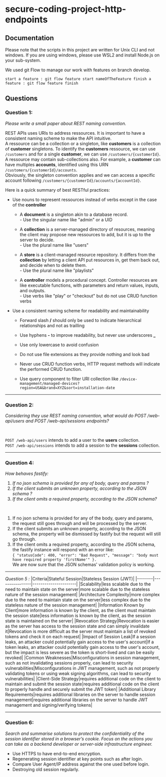 # secure-coding-project-http-endpoints

## Documentation

Please note that the scripts in this project are written for Unix CLI and not windows. If you are using windows, please use WSL2 and install Node.js on your sub-system.

We used git Flow to manage our work with features on branch develop.

`
  start a feature : git flow feature start nameOfTheFeature
  finish a feature : git flow feature finish
`

## Questions

### Question 1:

_Please write a small paper about REST naming convention._

REST APIs uses URIs to address ressources. It is important to have a consistent naming scheme to make the API intuitive. </br>
A ressource can be a collection or a singleton, like **customers** is a collection of **customer** singletons. To identify the **customers** ressource, we can use `/customers` and for a single **customer**, we can use `/customers/{customerId}`.</br>
A ressource may contain sub-collections also. For example, a **customer** can have multiples **accounts**, identified using this URN `/customers/{customerId}/accounts`.</br>
Obviously, the singleton convention applies and we can access a specific account following `/customers/{customerId}/accounts/{accountId}`.</br>

Here is a quick summary of best RESTful practices:

-   Use nouns to represent ressources instead of verbs except in the case of the **controller**

    -   A **document** is a singleton akin to a database record. </br> - Use the singular name like "admin" or a UID

    -   A **collection** is a server-managed directory of resources, meaning the client may propose new ressources to add, but it is up to the server to decide. </br> - Use the plural name like "users"

    -   A **store** is a client-managed resource repository. It differs from the **collection** by letting a client API put resources in, get them back out, and decide when to delete them. </br> - Use the plural name like "playlists"

    -   A **controller** models a procedural concept. Controller resources are like executable functions, with parameters and return values, inputs, and outputs. </br> - Use verbs like "play" or "checkout" but do not use CRUD function verbs

-   Use a consistent naming scheme for readability and maintainability

    -   Forward slash **/** should only be used to indicate hierarchical relationships and not as trailling

    -   Use hyphens **-** to improve readability, but never use underscores **\_**

    -   Use only lowercase to avoid confusion

    -   Do not use file extensions as they provide nothing and look bad

    -   Never use CRUD function verbs, HTTP request methods will indicate the performed CRUD function.

    -   Use query component to filter URI collection like `/device-management/managed-devices?region=USA&brand=XYZ&sort=installation-date`

---

### Question 2:

_Considering they use REST naming convention, what would do POST /web-api/users and POST /web-api/sessions endpoints?_

</br>

`POST /web-api/users` intends to add a user to the **users** collection.</br>
`POST /web-api/sessions` intends to add a session to the **sessions** collection.

---

### Question 4:

_How behaves fastify:_

1. _If no json schema is provided for any of body, query and params ?_</br>
2. _If the client submits an unknown property, according to the JSON schema ?_</br>
3. _If the client omits a required property, according to the JSON schema?_

</br>

1. If no json schema is provided for any of the body, query and params, the request still goes through and will be processed by the server.
2. If the client submits an unknown property, according to the JSON schema, the property will be dismissed by fastify but the request will still go through.
3. If the client omits a required property, according to the JSON schema, the fastify instance will respond with an error like: </br>
   `{
    "statusCode": 400,
    "error": "Bad Request",
    "message": "body must have required property 'firstName'"
}.`</br>
   We are now sure that the JSON schemas' validation policy is working.

---

_Question 5 :_
|Criteria|Stateful Session|Stateless Session (JWT)|
|--------|----------------|----------------------|
|Scalability|less scalable due to the need to maintain state on the server|more scalable due to the stateless nature of the session management|
|Architecture Complexity|more complex due to the need to maintain state on the server|less complex due to the stateless nature of the session management|
|Information Known by Client|more information is known by the client, as the client must maintain the session state|less information is known by the client, as the session state is maintained on the server|
|Revocation Strategy|Revocation is easier as the server has access to the session state and can simply invalidate it|Revocation is more difficult as the server must maintain a list of revoked tokens and check it on each request|
|Impact of Session Leak|If a session leaks, an attacker could potentially gain access to the user's account|If a token leaks, an attacker could potentially gain access to the user's account, but the impact is less severe as the token is short-lived and can be easily revoked|
|Common Weaknesses|Misconfigurations in session management, such as not invalidating sessions properly, can lead to security vulnerabilities|Misconfigurations in JWT management, such as not properly validating tokens or using weak signing algorithms, can lead to security vulnerabilities|
|Client-Side Strategy|requires additional code on the client to maintain and submit the session state|requires additional code on the client to properly handle and securely submit the JWT token|
|Additional Library Requirements|requires additional libraries on the server to handle session management|requires additional libraries on the server to handle JWT management and signing/verifying tokens|

---

### Question 6:

_Search and summarise solutions to protect the confidentiality of the session identifier stored in a browser’s cookie. Focus on the actions you can take as a backend developer or server-side infrastructure engineer._
</br>

-   Use HTTPS to have end-to-end encryption.
-   Regenerating session identifier at key points such as after login.
-   Compare User Agent/IP address against the one used before login.
-   Destroying old session regularly.
